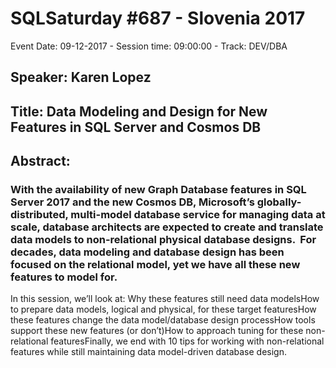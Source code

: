# SQLSaturday #687 - Slovenia 2017
Event Date: 09-12-2017 - Session time: 09:00:00 - Track: DEV/DBA
## Speaker: Karen Lopez
## Title: Data Modeling and Design for New Features in SQL Server and Cosmos DB
## Abstract:
### With the availability of new Graph Database features in SQL Server 2017 and the new Cosmos DB, Microsoft’s globally-distributed, multi-model database service for managing data at scale, database architects are expected to create and translate data models to non-relational physical database designs.  For decades, data modeling and database design has been focused on the relational model, yet we have all these new features to model for.

In this session, we’ll look at:
Why these features still need data modelsHow to prepare data models, logical and physical, for these target featuresHow these features change the data model/database design processHow tools support these new features (or don’t)How to approach tuning for these non-relational featuresFinally, we end with 10 tips for working with non-relational features while still maintaining data model-driven database design.
